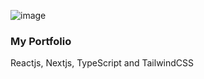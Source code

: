 ![image](https://github.com/user-attachments/assets/d591d068-0834-4bd4-8a20-cbb2029330d9)
### My Portfolio
Reactjs, Nextjs, TypeScript and TailwindCSS
